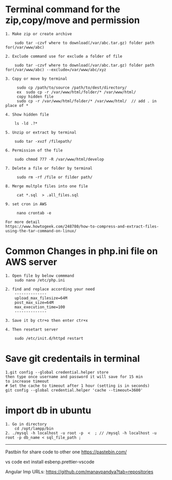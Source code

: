 # Terminal command for the zip,copy/move and permission 
    
    1. Make zip or create archive
    
        sudo tar -czvf where to download(/var/abc.tar.gz) folder path for(/var/www/abc)
        
    2. Exclude command use for exclude a folder of file
    
        sudo tar -czvf where to download(/var/abc.tar.gz) folder path for(/var/www/abc) --exclude=/var/www/abc/xyz
     
    3. Copy or move by terminal  
    
         sudo cp /path/to/source /path/to/dest/directory/
         ex  sudo cp -r /var/www/html/folder/* /var/www/html/
         copy hidden file
         sudo cp -r /var/www/html/folder/* /var/www/html/  // add . in place of *
         
    4. Show hidden file
    
        ls -ld .?* 
        
    5. Unzip or extract by terminal
    
        sudo tar -xvzf /filepath/
        
    6. Permission of the file
    
        sudo chmod 777 -R /var/www/html/develop
        
    7. Delete a file or folder by terminal 
    
         sudo rm -rf /file or filder path/
         
    8. Merge multple files into one file
        
         cat *.sql  > .all_files.sql
         
    9. set cron in AWS
        
         nano crontab -e
    
    For more detail
    https://www.howtogeek.com/248780/how-to-compress-and-extract-files-using-the-tar-command-on-linux/


# Common Changes in php.ini file on AWS server

    1. Open file by below commmand
        sudo nano /etc/php.ini
    
    2. find and replace according your need
        --------------
        upload_max_filesize=64M
        post_max_size=64M
        max_execution_time=100
        --------------
        
    3. Save it by ctr+o then enter ctr+x
    
    4. Then resetart server
    
        sudo /etc/init.d/httpd restart

# Save git credentails in terminal
    
    1.git config --global credential.helper store 
    then type once username and password it will save for 15 min
    to increase timeout 
    # Set the cache to timeout after 1 hour (setting is in seconds)
    git config --global credential.helper 'cache --timeout=3600'     
    
# import db in ubuntu
    1. Go in directory
        cd /opt/lampp/bin
    2. ./mysql -h localhost -u root -p  <  ; // /mysql -h localhost -u root -p db_name < sql_file_path ;    
        
        
-----------------------------------------------------------------------------------------

Pastbin for share code to other one
    https://pastebin.com/

vs code ext install esbenp.prettier-vscode

Angular Imp URLs:
https://github.com/manavpandya?tab=repositories











